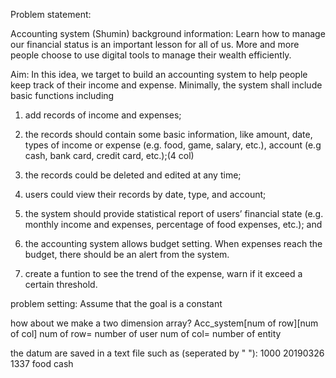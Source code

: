 Problem statement:

Accounting system (Shumin)
background information:
Learn how to manage our financial status is an important lesson for all of us. More and more people
choose to use digital tools to manage their wealth efficiently.

Aim:
In this idea, we target to build an accounting system to help people keep track of their income and expense. Minimally, the system
shall include basic functions including

1) add records of income and expenses; 

2) the records should contain some basic information, like amount, date, types of income or expense (e.g. food, game,
salary, etc.), account (e.g cash, bank card, credit card, etc.);(4 col)

3) the records could be deleted and edited
at any time; 

4) users could view their records by date, type, and account;

5) the system should
provide statistical report of users’ financial state (e.g. monthly income and expenses, percentage of
food expenses, etc.); and 

6) the accounting system allows budget setting. When expenses reach the
budget, there should be an alert from the system.

7) create a funtion to see the trend of the expense, warn if it exceed a certain threshold.

problem setting:
Assume that the goal is a constant


how about we make a two dimension array?
Acc_system[num of row][num of col]
num of row= number of user
num of col= number of entity

the datum are saved in a text file such as (seperated by " "):
1000 20190326 1337 food cash 

